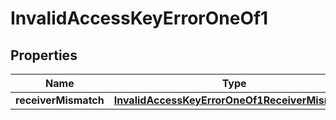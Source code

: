 
# InvalidAccessKeyErrorOneOf1

## Properties
| Name | Type | Description | Notes |
| ------------ | ------------- | ------------- | ------------- |
| **receiverMismatch** | [**InvalidAccessKeyErrorOneOf1ReceiverMismatch**](InvalidAccessKeyErrorOneOf1ReceiverMismatch.md) |  |  |



